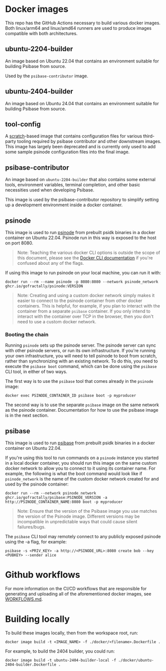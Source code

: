 # Docker images

This repo has the GitHub Actions necessary to build various docker images. Both linux/arm64 and linux/amd64 runners are used to produce images compatible with both architectures.

## ubuntu-2204-builder

An image based on Ubuntu 22.04 that contains an environment suitable for building Psibase from source.

Used by the `psibase-contributor` image.

## ubuntu-2404-builder

An image based on Ubuntu 24.04 that contains an environment suitable for building Psibase from source.

## tool-config

A [scratch](https://hub.docker.com/_/scratch)-based image that contains configuration files for various third-party tooling required by psibase contributor and other downstream images. This image has largely been deprecated and is currently only used to add some sample psinode configuration files into the final image.

## psibase-contributor

An image based on `ubuntu-2204-builder` that also contains some external tools, environment variables, terminal completion, and other basic necessities used when developing Psibase.

This image is used by the psibase-contributor repository to simplify setting up a development environment inside a docker container.

## psinode

This image is used to run [psinode](https://docs.psibase.io/run-infrastructure/cli/psinode.html) from prebuilt psidk binaries in a docker container on Ubuntu 22.04. Psinode run in this way is exposed to the host on port 8080.

> Note: Teaching the various docker CLI options is outside the scope of this document, please see the [Docker CLI documentation](https://docs.docker.com/engine/reference/commandline/cli/) if you're confused about any of the flags.

If using this image to run psinode on your local machine, you can run it with:

```
docker run --rm --name psinode -p 8080:8080 --network psinode_network ghcr.io/gofractally/psinode:VERSION
```

> Note: Creating and using a custom docker network simply makes it easier to connect to the psinode container from other docker containers. This is helpful, for example, if you plan to interact with the container from a separate `psibase` container. If you only intend to interact with the container over TCP in the browser, then you don't need to use a custom docker network.

### Booting the chain

Running `psinode` sets up the psinode server. The psinode server can sync with other psinode servers, or run its own infrastructure. If you're running your own infrastructure, you will need to tell psinode to boot from scratch, rather than synchronizing with an existing network. To do this, you need to execute the `psibase boot` command, which can be done using the `psibase` CLI tool, in either of two ways.

The first way is to use the `psibase` tool that comes already in the `psinode` image:
```
docker exec PSINODE_CONTAINER_ID psibase boot -p myproducer
```

The second way is to use the separate `psibase` image on the same network as the psinode container. Documentation for how to use the psibase image is in the next section.

## psibase

This image is used to run [psibase](https://docs.psibase.io/run-infrastructure/cli/psibase.html) from prebuilt psidk binaries in a docker container on Ubuntu 22.04.

If you're using this tool to run commands on a `psinode` instance you started in a local docker container, you should run this image on the same custom docker network to allow you to connect to it using its container name. For example, the following is what the boot command would look like if `psinode_network` is the name of the custom docker network created for and used by the psinode container:

```
docker run --rm --network psinode_network ghcr.io/gofractally/psibase:PSINODE_VERSION -a http://PSINODE_CONTAINER_NAME:8080 boot -p myproducer
```

> Note: Ensure that the version of the Psibase image you use matches the version of the Psinode image. Different versions may be incompatible in unpredictable ways that could cause silent failures/bugs.

The `psibase` CLI tool may remotely connect to any publicly exposed psinode using the -a flag, for example:

```
psibase -s <PRIV_KEY> -a http://<PSINODE_URL>:8080 create bob --key <PUBKEY> --sender alice
```

# Github workflows

For more information on the CI/CD workflows that are responsible for generating and uploading all of the aforementioned docker images, see [WORKFLOWS.md](./WORKFLOWS.md).

# Building locally

To build these images locally, then from the workspace root, run:

```
docker image build -t <IMAGE_NAME> -f ./docker/<filename>.Dockerfile .
```

For example, to build the 2404 builder, you could run:

```
docker image build -t ubuntu-2404-builder-local -f ./docker/ubuntu-2404-builder.Dockerfile .
```